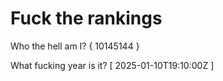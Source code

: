 # Fuck the rankings

Who the hell am I?
{ 10145144 }

What fucking year is it?
[ 2025-01-10T19:10:00Z ]
